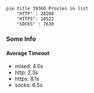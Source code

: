 
```mermaid
pie title 39360 Proxies in list
    "HTTP" : 28208
    "HTTPS": 10522
    "SOCKS" : 7630
```

### Some Info
#### Average Timeout

- mixed: 4.0s
- http: 2.3s
- https: 8.1s
- socks: 6.5s